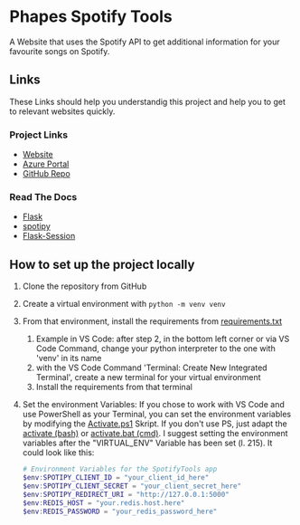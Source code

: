 # Phapes Spotify Tools

A Website that uses the Spotify API to get additional information for your favourite songs on Spotify.

## Links

These Links should help you understandig this project and help you to get to relevant websites quickly.

### Project Links

* [Website](https://spotifytools.azurewebsites.net/)
* [Azure Portal](https://portal.azure.com/)
* [GitHub Repo](https://github.com/Phape/SpotifyTools)

### Read The Docs

* [Flask](https://flask.palletsprojects.com)
* [spotipy](https://spotipy.readthedocs.io)
* [Flask-Session](https://flask-session.readthedocs.io)

## How to set up the project locally

1. Clone the repository from GitHub
2. Create a virtual environment with `python -m venv venv`
3. From that environment, install the requirements from [requirements.txt](requirements.txt)
   1. Example in VS Code: after step 2, in the bottom left corner or via VS Code Command, change your python interpreter to the one with 'venv' in its name
   2. with the VS Code Command 'Terminal: Create New Integrated Terminal', create a new terminal for your virtual environment
   3. Install the requirements from that terminal
4. Set the environment Variables: If you chose to work with VS Code and use PowerShell as your Terminal, you can set the environment variables by modifying the [Activate.ps1](venv/Scripts/Activate.ps1) Skript. If you don't use PS, just adapt the [activate (bash)](venv/Scripts/activate) or [activate.bat (cmd)](venv/Scripts/activate.bat). I suggest setting the environment variables after the "VIRTUAL_ENV" Variable has been set (l. 215). It could look like this:

    ```powershell
    # Environment Variables for the SpotifyTools app
    $env:SPOTIPY_CLIENT_ID = "your_client_id_here"
    $env:SPOTIPY_CLIENT_SECRET = "your_client_secret_here"
    $env:SPOTIPY_REDIRECT_URI = "http://127.0.0.1:5000"
    $env:REDIS_HOST = "your.redis.host.here"
    $env:REDIS_PASSWORD = "your_redis_password_here"
    ```
